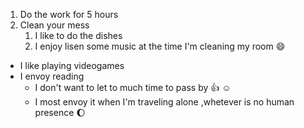 1. Do the work for 5 hours 
2. Clean your mess
   1. I like to do the dishes
   2. I enjoy lisen some music at the time I'm cleaning my room :smile:
* I like playing videogames 
* I envoy reading
  * I don't want to let to much time to pass by :+1: :relaxed: 
  * I most envoy it when I'm traveling alone ,whetever is no human presence :moon:
